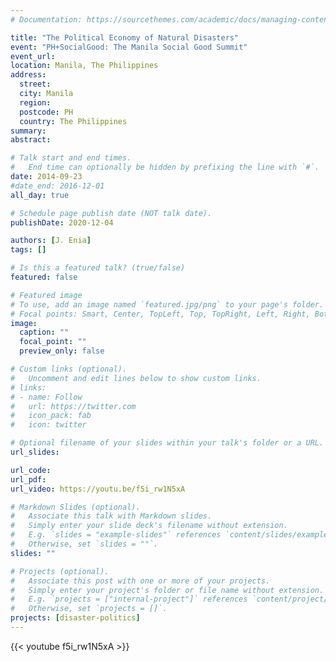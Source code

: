 ```yaml
---
# Documentation: https://sourcethemes.com/academic/docs/managing-content/

title: "The Political Economy of Natural Disasters"
event: "PH+SocialGood: The Manila Social Good Summit"
event_url: 
location: Manila, The Philippines
address:
  street:
  city: Manila
  region:
  postcode: PH
  country: The Philippines
summary:
abstract:

# Talk start and end times.
#   End time can optionally be hidden by prefixing the line with `#`.
date: 2014-09-23
#date_end: 2016-12-01
all_day: true

# Schedule page publish date (NOT talk date).
publishDate: 2020-12-04

authors: [J. Enia]
tags: []

# Is this a featured talk? (true/false)
featured: false

# Featured image
# To use, add an image named `featured.jpg/png` to your page's folder. 
# Focal points: Smart, Center, TopLeft, Top, TopRight, Left, Right, BottomLeft, Bottom, BottomRight.
image:
  caption: ""
  focal_point: ""
  preview_only: false

# Custom links (optional).
#   Uncomment and edit lines below to show custom links.
# links:
# - name: Follow
#   url: https://twitter.com
#   icon_pack: fab
#   icon: twitter

# Optional filename of your slides within your talk's folder or a URL.
url_slides: 

url_code:
url_pdf:
url_video: https://youtu.be/f5i_rw1N5xA

# Markdown Slides (optional).
#   Associate this talk with Markdown slides.
#   Simply enter your slide deck's filename without extension.
#   E.g. `slides = "example-slides"` references `content/slides/example-slides.md`.
#   Otherwise, set `slides = ""`.
slides: ""

# Projects (optional).
#   Associate this post with one or more of your projects.
#   Simply enter your project's folder or file name without extension.
#   E.g. `projects = ["internal-project"]` references `content/project/deep-learning/index.md`.
#   Otherwise, set `projects = []`.
projects: [disaster-politics]
---
```

{{< youtube f5i_rw1N5xA >}}
